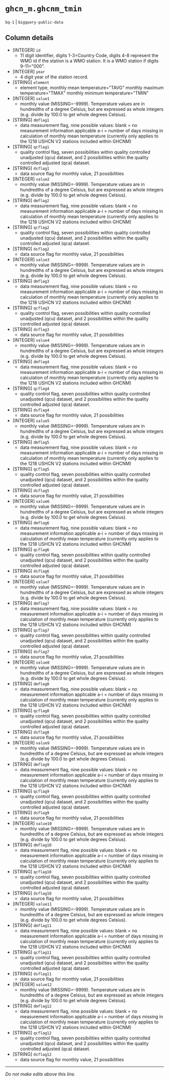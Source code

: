 # `ghcn_m.ghcnm_tmin`
`bq-1` | `bigquery-public-data`

## Column details
* [INTEGER]   `id`
  - 11 digit identifier, digits 1-3=Country Code, digits 4-8 represent the WMO id if the station is a WMO station. It is a WMO station if digits 9-11="000".
* [INTEGER]   `year`
  - 4 digit year of the station record.
* [STRING]    `element`
  - element type, monthly mean temperature="TAVG" monthly maximum temperature="TMAX" monthly minimum temperature="TMIN"
* [INTEGER]   `value1`
  - monthly value (MISSING=-9999).  Temperature values are in hundredths of a degree Celsius, but are expressed as whole integers (e.g. divide by 100.0 to get whole degrees Celsius).
* [STRING]    `dmflag1`
  - data measurement flag, nine possible values: blank = no measurement information applicable a-i = number of days missing in calculation of monthly mean temperature (currently only applies to the 1218 USHCN V2 stations included within GHCNM)
* [STRING]    `qcflag1`
  - quality control flag, seven possibilities within quality controlled unadjusted (qcu) dataset, and 2 possibilities within the quality controlled adjusted (qca) dataset.
* [STRING]    `dsflag1`
  - data source flag for monthly value, 21 possibilities
* [INTEGER]   `value2`
  - monthly value (MISSING=-9999).  Temperature values are in hundredths of a degree Celsius, but are expressed as whole integers (e.g. divide by 100.0 to get whole degrees Celsius).
* [STRING]    `dmflag2`
  - data measurement flag, nine possible values: blank = no measurement information applicable a-i = number of days missing in calculation of monthly mean temperature (currently only applies to the 1218 USHCN V2 stations included within GHCNM)
* [STRING]    `qcflag2`
  - quality control flag, seven possibilities within quality controlled unadjusted (qcu) dataset, and 2 possibilities within the quality controlled adjusted (qca) dataset.
* [STRING]    `dsflag2`
  - data source flag for monthly value, 21 possibilities
* [INTEGER]   `value3`
  - monthly value (MISSING=-9999).  Temperature values are in hundredths of a degree Celsius, but are expressed as whole integers (e.g. divide by 100.0 to get whole degrees Celsius).
* [STRING]    `dmflag3`
  - data measurement flag, nine possible values: blank = no measurement information applicable a-i = number of days missing in calculation of monthly mean temperature (currently only applies to the 1218 USHCN V2 stations included within GHCNM)
* [STRING]    `qcflag3`
  - quality control flag, seven possibilities within quality controlled unadjusted (qcu) dataset, and 2 possibilities within the quality controlled adjusted (qca) dataset.
* [STRING]    `dsflag3`
  - data source flag for monthly value, 21 possibilities
* [INTEGER]   `value4`
  - monthly value (MISSING=-9999).  Temperature values are in hundredths of a degree Celsius, but are expressed as whole integers (e.g. divide by 100.0 to get whole degrees Celsius).
* [STRING]    `dmflag4`
  - data measurement flag, nine possible values: blank = no measurement information applicable a-i = number of days missing in calculation of monthly mean temperature (currently only applies to the 1218 USHCN V2 stations included within GHCNM)
* [STRING]    `qcflag4`
  - quality control flag, seven possibilities within quality controlled unadjusted (qcu) dataset, and 2 possibilities within the quality controlled adjusted (qca) dataset.
* [STRING]    `dsflag4`
  - data source flag for monthly value, 21 possibilities
* [INTEGER]   `value5`
  - monthly value (MISSING=-9999).  Temperature values are in hundredths of a degree Celsius, but are expressed as whole integers (e.g. divide by 100.0 to get whole degrees Celsius).
* [STRING]    `dmflag5`
  - data measurement flag, nine possible values: blank = no measurement information applicable a-i = number of days missing in calculation of monthly mean temperature (currently only applies to the 1218 USHCN V2 stations included within GHCNM)
* [STRING]    `qcflag5`
  - quality control flag, seven possibilities within quality controlled unadjusted (qcu) dataset, and 2 possibilities within the quality controlled adjusted (qca) dataset.
* [STRING]    `dsflag5`
  - data source flag for monthly value, 21 possibilities
* [INTEGER]   `value6`
  - monthly value (MISSING=-9999).  Temperature values are in hundredths of a degree Celsius, but are expressed as whole integers (e.g. divide by 100.0 to get whole degrees Celsius).
* [STRING]    `dmflag6`
  - data measurement flag, nine possible values: blank = no measurement information applicable a-i = number of days missing in calculation of monthly mean temperature (currently only applies to the 1218 USHCN V2 stations included within GHCNM)
* [STRING]    `qcflag6`
  - quality control flag, seven possibilities within quality controlled unadjusted (qcu) dataset, and 2 possibilities within the quality controlled adjusted (qca) dataset.
* [STRING]    `dsflag6`
  - data source flag for monthly value, 21 possibilities
* [INTEGER]   `value7`
  - monthly value (MISSING=-9999).  Temperature values are in hundredths of a degree Celsius, but are expressed as whole integers (e.g. divide by 100.0 to get whole degrees Celsius).
* [STRING]    `dmflag7`
  - data measurement flag, nine possible values: blank = no measurement information applicable a-i = number of days missing in calculation of monthly mean temperature (currently only applies to the 1218 USHCN V2 stations included within GHCNM)
* [STRING]    `qcflag7`
  - quality control flag, seven possibilities within quality controlled unadjusted (qcu) dataset, and 2 possibilities within the quality controlled adjusted (qca) dataset.
* [STRING]    `dsflag7`
  - data source flag for monthly value, 21 possibilities
* [INTEGER]   `value8`
  - monthly value (MISSING=-9999).  Temperature values are in hundredths of a degree Celsius, but are expressed as whole integers (e.g. divide by 100.0 to get whole degrees Celsius).
* [STRING]    `dmflag8`
  - data measurement flag, nine possible values: blank = no measurement information applicable a-i = number of days missing in calculation of monthly mean temperature (currently only applies to the 1218 USHCN V2 stations included within GHCNM)
* [STRING]    `qcflag8`
  - quality control flag, seven possibilities within quality controlled unadjusted (qcu) dataset, and 2 possibilities within the quality controlled adjusted (qca) dataset.
* [STRING]    `dsflag8`
  - data source flag for monthly value, 21 possibilities
* [INTEGER]   `value9`
  - monthly value (MISSING=-9999).  Temperature values are in hundredths of a degree Celsius, but are expressed as whole integers (e.g. divide by 100.0 to get whole degrees Celsius).
* [STRING]    `dmflag9`
  - data measurement flag, nine possible values: blank = no measurement information applicable a-i = number of days missing in calculation of monthly mean temperature (currently only applies to the 1218 USHCN V2 stations included within GHCNM)
* [STRING]    `qcflag9`
  - quality control flag, seven possibilities within quality controlled unadjusted (qcu) dataset, and 2 possibilities within the quality controlled adjusted (qca) dataset.
* [STRING]    `dsflag9`
  - data source flag for monthly value, 21 possibilities
* [INTEGER]   `value10`
  - monthly value (MISSING=-9999).  Temperature values are in hundredths of a degree Celsius, but are expressed as whole integers (e.g. divide by 100.0 to get whole degrees Celsius).
* [STRING]    `dmflag10`
  - data measurement flag, nine possible values: blank = no measurement information applicable a-i = number of days missing in calculation of monthly mean temperature (currently only applies to the 1218 USHCN V2 stations included within GHCNM)
* [STRING]    `qcflag10`
  - quality control flag, seven possibilities within quality controlled unadjusted (qcu) dataset, and 2 possibilities within the quality controlled adjusted (qca) dataset.
* [STRING]    `dsflag10`
  - data source flag for monthly value, 21 possibilities
* [INTEGER]   `value11`
  - monthly value (MISSING=-9999).  Temperature values are in hundredths of a degree Celsius, but are expressed as whole integers (e.g. divide by 100.0 to get whole degrees Celsius).
* [STRING]    `dmflag11`
  - data measurement flag, nine possible values: blank = no measurement information applicable a-i = number of days missing in calculation of monthly mean temperature (currently only applies to the 1218 USHCN V2 stations included within GHCNM)
* [STRING]    `qcflag11`
  - quality control flag, seven possibilities within quality controlled unadjusted (qcu) dataset, and 2 possibilities within the quality controlled adjusted (qca) dataset.
* [STRING]    `dsflag11`
  - data source flag for monthly value, 21 possibilities
* [INTEGER]   `value12`
  - monthly value (MISSING=-9999).  Temperature values are in hundredths of a degree Celsius, but are expressed as whole integers (e.g. divide by 100.0 to get whole degrees Celsius).
* [STRING]    `dmflag12`
  - data measurement flag, nine possible values: blank = no measurement information applicable a-i = number of days missing in calculation of monthly mean temperature (currently only applies to the 1218 USHCN V2 stations included within GHCNM)
* [STRING]    `qcflag12`
  - quality control flag, seven possibilities within quality controlled unadjusted (qcu) dataset, and 2 possibilities within the quality controlled adjusted (qca) dataset.
* [STRING]    `dsflag12`
  - data source flag for monthly value, 21 possibilities

-------------------------------------------------------------------------------
*Do not make edits above this line.*
